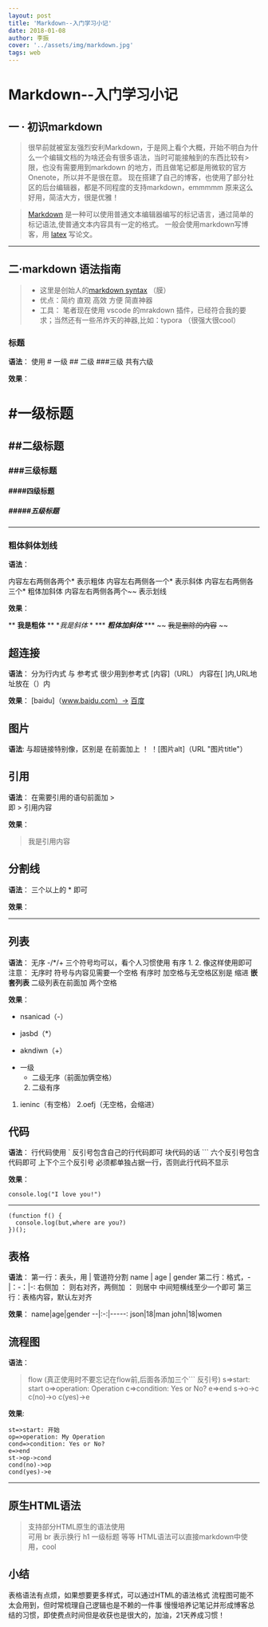 ```yaml
---
layout: post
title: 'Markdown--入门学习小记'
date: 2018-01-08
author: 李振
cover: '../assets/img/markdown.jpg'
tags: web
---
```


# Markdown--入门学习小记

## 一 · 初识markdown

>很早前就被室友强烈安利Markdown，于是网上看个大概，开始不明白为什么一个编辑文档的为啥还会有很多语法，当时可能接触到的东西比较有>限，也没有需要用到markdown 的地方，而且做笔记都是用微软的官方Onenote，所以并不是很在意。
>现在搭建了自己的博客，也使用了部分社区的后台编辑器，都是不同程度的支持markdown，emmmmm 原来这么好用，简洁大方，很是优雅！

>[Markdown](https://zh.wikipedia.org/wiki/Markdown) 是一种可以使用普通文本编辑器编写的标记语言，通过简单的标记语法,使普通文本内容具有一定的格式。
一般会使用markdown写博客，用 [latex](https://www.latex-project.org/) 写论文。
***

## 二·markdown 语法指南

> * 这里是创始人的[markdown syntax](https://daringfireball.net/projects/markdown/syntax) （膜）
> * 优点：简约 直观 高效 方便 简直神器
> * 工具： 笔者现在使用 vscode 的mrakdown 插件，已经符合我的要求；当然还有一些吊炸天的神器,比如：typora （很强大很cool）

### 标题
**语法**：
使用 # 一级  ## 二级 ###三级  共有六级

**效果**：
# #一级标题
## ##二级标题
### ###三级标题
#### ####四级标题
##### #####五级标题
***
### 粗体斜体划线
**语法**：

内容左右两侧各两个* 表示粗体
内容左右两侧各一个* 表示斜体
内容左右两侧各三个* 粗体加斜体
内容左右两侧各两个~~ 表示划线

**效果**：

** **我是粗体** **
**我是斜体* *
*** ***粗体加斜体*** ***
~~ ~~我是删除的内容~~ ~~

## 超连接

**语法**：
分为行内式 与 参考式 很少用到参考式
[内容]（URL）
内容在[ ]内,URL地址放在（）内

**效果**：
[baidu]（www.baidu.com）-> [百度](www.baidu.com)

## 图片

**语法**:
与超链接特别像，区别是 在前面加上 ！
！[图片alt]（URL "图片title"）

## 引用
**语法**： 
在需要引用的语句前面加 >  
即   > 引用内容

**效果**：
> 我是引用内容

## 分割线
**语法**：
三个以上的 * 即可

**效果**：
***  

## 列表
**语法**：
无序 -/*/+ 三个符号均可以，看个人习惯使用 
有序 1. 2. 像这样使用即可
注意： 无序时 符号与内容见需要一个空格 
有序时 加空格与无空格区别是 缩进
**嵌套列表** 二级列表在前面加 两个空格 

**效果**：
- nsanicad（-）
* jasbd（*）
+ akndiwn（+）
* 一级
  * 二级无序（前面加俩空格）
  2. 二级有序
1. ieninc（有空格）
2.oefj（无空格，会缩进）

## 代码
**语法**：
行代码使用 `  反引号包含自己的行代码即可
块代码的话 ```  六个反引号包含代码即可 上下个三个反引号 必须都单独占据一行，否则此行代码不显示

**效果**：

` console.log("I love you!") ` 

***

``` 
(function f() {
  console.log(but,where are you?)
})();
```

## 表格
**语法**：
第一行：表头，用 | 管道符分割  name | age | gender
第二行：格式，-|：-：|-:  右侧加 ： 则右对齐，两侧加 ： 则居中   中间短横线至少一个即可
第三行：表格内容，默认左对齐

**效果**：
name|age|gender
  --|:-:|-----:
json|18|man
john|18|women

## 流程图
**语法**：
>flow (真正使用时不要忘记在flow前,后面各添加三个``` 反引号) 
s=>start: start
o=>operation: Operation
c=>condition: Yes or No?
e=>end
s->o->c
c(no)->o
c(yes)->e

**效果**:
```flow 
st=>start: 开始
op=>operation: My Operation
cond=>condition: Yes or No?
e=>end
st->op->cond
cond(no)->op
cond(yes)->e
```
***
## 原生HTML语法
>支持部分HTML原生的语法使用 <br/>  可用 br 表示换行
h1 一级标题 等等 HTML语法可以直接markdown中使用，cool

## 小结
表格语法有点烦，如果想要更多样式，可以通过HTML的语法格式
流程图可能不太会用到，但时常梳理自己逻辑也是不赖的一件事 
慢慢培养记笔记并形成博客总结的习惯，即使费点时间但是收获也是很大的，加油，21天养成习惯！